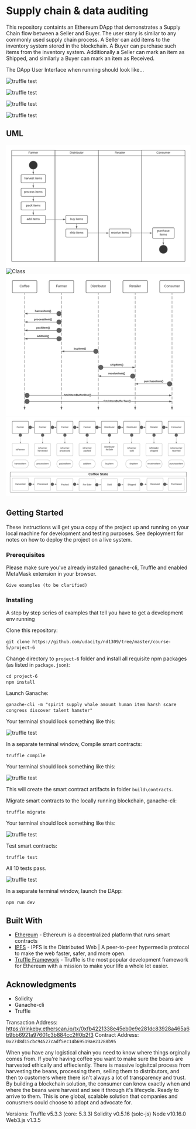 # Supply chain & data auditing

This repository containts an Ethereum DApp that demonstrates a Supply Chain flow between a Seller and Buyer. The user story is similar to any commonly used supply chain process. A Seller can add items to the inventory system stored in the blockchain. A Buyer can purchase such items from the inventory system. Additionally a Seller can mark an item as Shipped, and similarly a Buyer can mark an item as Received.

The DApp User Interface when running should look like...

![truffle test](images/ftc_product_overview.png)

![truffle test](images/ftc_farm_details.png)

![truffle test](images/ftc_product_details.png)

![truffle test](images/ftc_transaction_history.png)


## UML

![Activity](screenshots/activity-diagram.png)
![Class](screenshots/class-diagram.png)
![Sequence](screenshots/sequence-diagram.png)
![State](screenshots/state-diagram.png)



## Getting Started

These instructions will get you a copy of the project up and running on your local machine for development and testing purposes. See deployment for notes on how to deploy the project on a live system.

### Prerequisites

Please make sure you've already installed ganache-cli, Truffle and enabled MetaMask extension in your browser.

```
Give examples (to be clarified)
```

### Installing

A step by step series of examples that tell you have to get a development env running

Clone this repository:

```
git clone https://github.com/udacity/nd1309/tree/master/course-5/project-6
```

Change directory to ```project-6``` folder and install all requisite npm packages (as listed in ```package.json```):

```
cd project-6
npm install
```

Launch Ganache:

```
ganache-cli -m "spirit supply whale amount human item harsh scare congress discover talent hamster"
```

Your terminal should look something like this:

![truffle test](images/ganache-cli.png)

In a separate terminal window, Compile smart contracts:

```
truffle compile
```

Your terminal should look something like this:

![truffle test](images/truffle_compile.png)

This will create the smart contract artifacts in folder ```build\contracts```.

Migrate smart contracts to the locally running blockchain, ganache-cli:

```
truffle migrate
```

Your terminal should look something like this:

![truffle test](images/truffle_migrate.png)

Test smart contracts:

```
truffle test
```

All 10 tests  pass.

![truffle test](images/truffle_test.png)

In a separate terminal window, launch the DApp:

```
npm run dev
```

## Built With

* [Ethereum](https://www.ethereum.org/) - Ethereum is a decentralized platform that runs smart contracts
* [IPFS](https://ipfs.io/) - IPFS is the Distributed Web | A peer-to-peer hypermedia protocol
to make the web faster, safer, and more open.
* [Truffle Framework](http://truffleframework.com/) - Truffle is the most popular development framework for Ethereum with a mission to make your life a whole lot easier.


## Acknowledgments

* Solidity
* Ganache-cli
* Truffle



Transaction Address: https://rinkeby.etherscan.io/tx/0xfb4221338e45eb0e9e281dc83928a465a6b9bb6921a97601c3b884cc2ff0b2f3 Contract Address: `0x27d8d15cbc94527cadf5ec14b69519ae23288b95`

When you have any logistical chain you need to know where things orginally comes from. If you're having coffee you want to make sure the beans are harvested ethically and effieciently. There is massive logisitcal process from harvesting the beans, processing them, selling them to distributors, and then to customers where there isn't always a lot of transparency and trust. By building a blockchain solution, the consumer can know exactly when and where the beans were harvest and see it through it's lifecycle. Ready to arrive to them. This is one global, scalable solution that companies and conusmers could choose to adopt and advocate for.

Versions: Truffle v5.3.3 (core: 5.3.3) Solidity v0.5.16 (solc-js) Node v10.16.0 Web3.js v1.3.5

